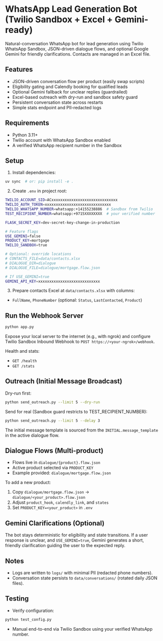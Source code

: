 # WhatsApp Lead Generation Bot (Twilio Sandbox + Excel + Gemini-ready)

Natural-conversation WhatsApp bot for lead generation using Twilio WhatsApp Sandbox, JSON-driven dialogue flows, and optional Google Gemini for friendly clarifications. Contacts are managed in an Excel file.

## Features
- JSON-driven conversation flow per product (easily swap scripts)
- Eligibility gating and Calendly booking for qualified leads
- Optional Gemini fallback for unclear replies (guardrailed)
- Excel-based outreach with dry-run and sandbox safety guard
- Persistent conversation state across restarts
- Simple stats endpoint and PII-redacted logs

## Requirements
- Python 3.11+
- Twilio account with WhatsApp Sandbox enabled
- A verified WhatsApp recipient number in the Sandbox

## Setup
1. Install dependencies:
```bash
uv sync  # or: pip install -e .
```

2. Create `.env` in project root:
```bash
TWILIO_ACCOUNT_SID=ACxxxxxxxxxxxxxxxxxxxxxxxxxxxxxx
TWILIO_AUTH_TOKEN=xxxxxxxxxxxxxxxxxxxxxxxxxxxxxx
TWILIO_WHATSAPP_NUMBER=whatsapp:+14155238886  # Sandbox from Twilio
TEST_RECIPIENT_NUMBER=whatsapp:+9715XXXXXXXX  # your verified number

FLASK_SECRET_KEY=dev-secret-key-change-in-production

# Feature flags
USE_GEMINI=false
PRODUCT_KEY=mortgage
TWILIO_SANDBOX=true

# Optional: override locations
# CONTACTS_FILE=data/contacts.xlsx
# DIALOGUE_DIR=dialogue
# DIALOGUE_FILE=dialogue/mortgage.flow.json

# If USE_GEMINI=true
GEMINI_API_KEY=xxxxxxxxxxxxxxxxxxxxxxxxxxxx
```

3. Prepare contacts Excel at `data/contacts.xlsx` with columns:
- `FullName`, `PhoneNumber` (optional: `Status`, `LastContacted`, `Product`)

## Run the Webhook Server
```bash
python app.py
```
Expose your local server to the internet (e.g., with ngrok) and configure Twilio Sandbox Inbound Webhook to `POST https://<your-ngrok>/webhook`.

Health and stats:
- `GET /health`
- `GET /stats`

## Outreach (Initial Message Broadcast)
Dry-run first:
```bash
python send_outreach.py --limit 5 --dry-run
```
Send for real (Sandbox guard restricts to TEST_RECIPIENT_NUMBER):
```bash
python send_outreach.py --limit 5 --delay 3
```

The initial message template is sourced from the `INITIAL.message_template` in the active dialogue flow.

## Dialogue Flows (Multi-product)
- Flows live in `dialogue/{product}.flow.json`
- Active product selected via `PRODUCT_KEY`
- Example provided: `dialogue/mortgage.flow.json`

To add a new product:
1. Copy `dialogue/mortgage.flow.json` → `dialogue/<your_product>.flow.json`
2. Adjust `product_hook`, `calendly_link`, and `states`
3. Set `PRODUCT_KEY=<your_product>` in `.env`

## Gemini Clarifications (Optional)
The bot stays deterministic for eligibility and state transitions. If a user response is unclear, and `USE_GEMINI=true`, Gemini generates a short, friendly clarification guiding the user to the expected reply.

## Notes
- Logs are written to `logs/` with minimal PII (redacted phone numbers).
- Conversation state persists to `data/conversations/` (rotated daily JSON files).

## Testing
- Verify configuration:
```bash
python test_config.py
```
- Manual end-to-end via Twilio Sandbox using your verified WhatsApp number.
